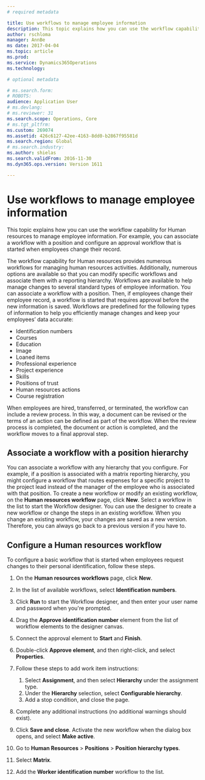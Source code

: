 ```yaml
---
# required metadata

title: Use workflows to manage employee information
description: This topic explains how you can use the workflow capability for Human resources to manage employee information. For example, you can associate a workflow with a position and configure an approval workflow that is started when employees change their record.
author: rschloma
manager: AnnBe
ms date: 2017-04-04
ms.topic: article
ms.prod: 
ms.service: Dynamics365Operations
ms.technology: 

# optional metadata

# ms.search.form: 
# ROBOTS: 
audience: Application User
# ms.devlang: 
# ms.reviewer: 31
ms.search.scope: Operations, Core
# ms.tgt_pltfrm: 
ms.custom: 269074
ms.assetid: 426c6127-42ee-4163-8dd0-b2867f95581d
ms.search.region: Global
# ms.search.industry: 
ms.author: shielas
ms.search.validFrom: 2016-11-30
ms.dyn365.ops.version: Version 1611

---
```


# Use workflows to manage employee information

This topic explains how you can use the workflow capability for Human resources to manage employee information. For example, you can associate a workflow with a position and configure an approval workflow that is started when employees change their record.

The workflow capability for Human resources provides numerous workflows for managing human resources activities. Additionally, numerous options are available so that you can modify specific workflows and associate them with a reporting hierarchy. Workflows are available to help manage changes to several standard types of employee information. You can associate a workflow with a position. Then, if employees change their employee record, a workflow is started that requires approval before the new information is saved. Workflows are predefined for the following types of information to help you efficiently manage changes and keep your employees’ data accurate:

-   Identification numbers
-   Courses
-   Education
-   Image
-   Loaned items
-   Professional experience
-   Project experience
-   Skills
-   Positions of trust
-   Human resources actions
-   Course registration

When employees are hired, transferred, or terminated, the workflow can include a review process. In this way, a document can be revised or the terms of an action can be defined as part of the workflow. When the review process is completed, the document or action is completed, and the workflow moves to a final approval step.

## Associate a workflow with a position hierarchy
You can associate a workflow with any hierarchy that you configure. For example, if a position is associated with a matrix reporting hierarchy, you might configure a workflow that routes expenses for a specific project to the project lead instead of the manager of the employee who is associated with that position. To create a new workflow or modify an existing workflow, on the **Human resources workflow** page, click **New**. Select a workflow in the list to start the Workflow designer. You can use the designer to create a new workflow or change the steps in an existing workflow. When you change an existing workflow, your changes are saved as a new version. Therefore, you can always go back to a previous version if you have to.

## Configure a Human resources workflow
To configure a basic workflow that is started when employees request changes to their personal identification, follow these steps.

1.  On the **Human resources workflows** page, click **New**.
2.  In the list of available workflows, select **Identification numbers**.
3.  Click **Run** to start the Workflow designer, and then enter your user name and password when you're prompted.
4.  Drag the **Approve identification number** element from the list of workflow elements to the designer canvas.
5.  Connect the approval element to **Start** and **Finish**.
6.  Double-click **Approve element**, and then right-click, and select **Properties**.
7.  Follow these steps to add work item instructions:
    1.  Select **Assignment**, and then select **Hierarchy** under the assignment type.
    2.  Under the **Hierarchy** selection, select **Configurable hierarchy**.
    3.  Add a stop condition, and close the page.

8.  Complete any additional instructions (no additional warnings should exist).
9.  Click **Save and close**. Activate the new workflow when the dialog box opens, and select **Make active**.
10. Go to **Human Resources** &gt; **Positions** &gt; **Position hierarchy types**.
11. Select **Matrix**.
12. Add the **Worker identification number** workflow to the list.


